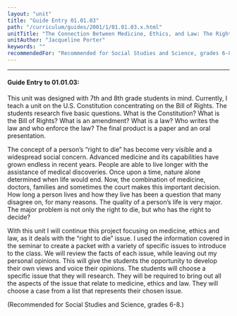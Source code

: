 ```yaml
---
layout: "unit"
title: "Guide Entry 01.01.03"
path: "/curriculum/guides/2001/1/01.01.03.x.html"
unitTitle: "The Connection Between Medicine, Ethics, and Law: The Right To Die"
unitAuthor: "Jacqueline Porter"
keywords: ""
recommendedFor: "Recommended for Social Studies and Science, grades 6-8."
---
```

<body>
<hr/>
<h4>
Guide Entry to 01.01.03:
</h4>
<p>
This unit was designed with 7th and 8th grade students in mind. Currently, I teach a unit on the U.S. Constitution concentrating on the Bill of Rights. The students research five basic questions. What is the Constitution? What is the Bill of Rights? What is an amendment? What is a law? Who writes the law and who enforce the law? The final product is a paper and an oral presentation.
</p>
<p>
The concept of a person’s “right to die” has become very visible and a widespread social concern. Advanced medicine and its capabilities have grown endless in recent years. People are able to live longer with the assistance of medical discoveries. Once upon a time, nature alone determined when life would end. Now, the combination of medicine, doctors, families and sometimes the court makes this important decision. How long a person lives and how they live has been a question that many disagree on, for many reasons. The quality of a person’s life is very major. The major problem is not only the right to die, but who has the right to decide?
</p>
<p>
With this unit I will continue this project focusing on medicine, ethics and law, as it deals with the “right to die” issue. I used the information covered in the seminar to create a packet with a variety of specific issues to introduce to the class. We will review the facts of each issue, while leaving out my personal opinions. This will give the students the opportunity to develop their own views and voice their opinions. The students will choose a specific issue that they will research. They will be required to bring out all the aspects of the issue that relate to medicine, ethics and law. They will choose a case from a list that represents their chosen issue.
</p>
<p>
(Recommended for Social Studies and Science, grades 6-8.)
</p>
</body>